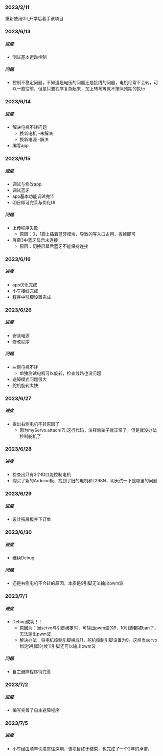 ### 2023/2/11
重新使用Git,开学后着手该项目

### 2023/6/13 
##### 进度
- 测试基本运动控制
##### 问题
- 控制不稳定问题，不知道是电压的问题还是接线的问题，电机经常不会转，可以一直往前，但是只要程序复杂起来，加上转弯等就不按照预期的执行

### 2023/6/14
##### 进度
- 解决电机不转问题
  - 换新电机 -未解决
  - 换新电源 -解决
- 编写app

### 2023/6/15
##### 进度
- 调试与修改app
- 调试蓝牙
- app基本功能调试完毕
- 明日即可完善与优化UI
##### 问题
- 上传程序失败
  - 原因：0，1脚上插着蓝牙模块，导致的写入口占用，拔掉即可
- 屏幕3中蓝牙显示未连接
  - 原因：切换屏幕后蓝牙不能保持连接

### 2023/6/16
##### 进度
- app优化完成
- 小车接线完成
- 程序中引脚设置完成

### 2023/6/26
##### 进度
- 安装电源
- 修改程序
##### 问题
- 左侧电机不转
  - 单独测试电机可以旋转，检查线路也没问题
- 避障模式问题很大
- 舵机旋转太快

### 2023/6/27
##### 进度
- 查出右侧电机不转原因了
  - 因为myServo.attach(7);这行代码，注释后轮子就正常了，但是就没办法控制舵机了

### 2023/6/28
##### 进度
- 检查出只有3个IO口能控制电机
- 购买了新的Arduino板，找到了旧的电机和L298N，明天试一下是哪里的问题
### 2023/6/29
##### 进度
- 设计拓展板并下订单

### 2023/6/30
##### 进度
- 继续Debug
##### 问题
- 还是右侧电机不会转的原因，本质是9引脚无法输出pwm波

### 2023/7/1
##### 进度
- Debug成功！！ 
  - 原因为：当servo与引脚绑定时，可输出pwm波的9，10引脚都被ban了，无法输出pwm波
  - 解决办法：将电机控制引脚换成11，舵机控制引脚设置为9。这样当servo绑定9引脚时候11引脚还可以输出pwm波
##### 问题
- 自主避障程序待完善

### 2023/7/2
##### 进度
- 编写完善了自主避障程序

### 2023/7/5
##### 进度
- 小车经由顺丰快递寄往深圳，该项目终于结束，也完成了一个2年的承诺。

